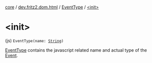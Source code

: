 [core](../../index.md) / [dev.fritz2.dom.html](../index.md) / [EventType](index.md) / [&lt;init&gt;](./-init-.md)

# &lt;init&gt;

(js) `EventType(name: `[`String`](https://kotlinlang.org/api/latest/jvm/stdlib/kotlin/-string/index.html)`)`

[EventType](index.md) contains the javascript related name and actual type of the [Event](https://kotlinlang.org/api/latest/jvm/stdlib/org.w3c.dom.events/-event/index.html).


